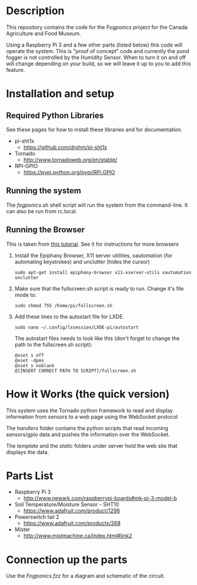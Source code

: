 # Description

This repository contains the code for the Fogponics project for the Canada Agriculture and Food Museum.

Using a Raspberry Pi 3 and a few other parts (listed below) this code will operate the system. This is "proof of concept" code and currently the pond fogger is not controlled by the Humidity Sensor. When to turn it on and off will change depending on your build, so we will leave it up to you to add this feature.

# Installation and setup

## Required Python Libraries

See these pages for how to install these libraries and for documentation.

* pi-sht1x
    * https://github.com/drohm/pi-sht1x
* Tornado
    * http://www.tornadoweb.org/en/stable/
* RPI-GPIO
    * https://pypi.python.org/pypi/RPi.GPIO

## Running the system

The *fogponics.sh* shell script will run the system from the command-line. It can also be run from rc.local.

## Running the Browser

This is taken from [this tutorial](https://github.com/elalemanyo/raspberry-pi-kiosk-screen). See it for instructions for more browsers 

1. Install the Epiphany Browser, X11 server utilities, xautomation (for automating keystrokes) and unclutter (hides the cursor)
	```
	sudo apt-get install epiphany-browser x11-xserver-utils xautomation unclutter
	```

2. Make sure that the fullscreen.sh script is ready to run. Change it's file mode to:
	```
	sudo chmod 755 /home/pi/fullscreen.sh
	```

6. Add these lines to the autostart file for LXDE.
	```
	sudo nano ~/.config/lxsession/LXDE-pi/autostart
	```

	The autostart files needs to look like this (don't forget to change the path to the fullscreen.sh script):
	```
	@xset s off
	@xset -dpms
	@xset s noblank
	@[INSERT CORRECT PATH TO SCRIPT]/fullscreen.sh
	```

# How it Works (the quick version)

This system uses the Tornado python framework to read and display information from sensors to a web page using the WebSocket protocol

The *handlers* folder contains the python scripts that read incoming sensors/gpio data and pushes the information over the WebSocket.

The *template* and the *static* folders under server hold the web site that displays the data.

# Parts List

* Raspberry Pi 3
    * <http://www.newark.com/raspberrypi-boards#mk-pi-3-model-b>
* Soil Temperature/Moisture Sensor - SHT10
    * <https://www.adafruit.com/product/1298>
* Powerswitch tail 2
    * <https://www.adafruit.com/products/268>
* Mister
    * <http://www.mistmachine.ca/index.html#link2>

# Connection up the parts

Use the *Fogponics.fzz* for a diagram and schematic of the circuit.
